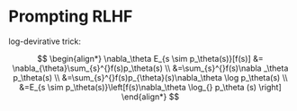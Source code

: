 # Prompting RLHF

log-devirative trick:

$$
\begin{align*}
    \nabla_\theta E_{s \sim p_\theta(s)}[f(s)] &= \nabla_{\theta}\sum_{s}^{}f(s)p_\theta(s) \\
    &=\sum_{s}^{}f(s)\nabla _\theta p_\theta(s) \\
    &=\sum_{s}^{}f(s)p_{\theta}(s)\nabla_\theta \log p_\theta(s) \\
    &=E_{s \sim p_\theta(s)}\left[f(s)\nabla_\theta \log_{} p_\theta (s) \right]
\end{align*} 
$$